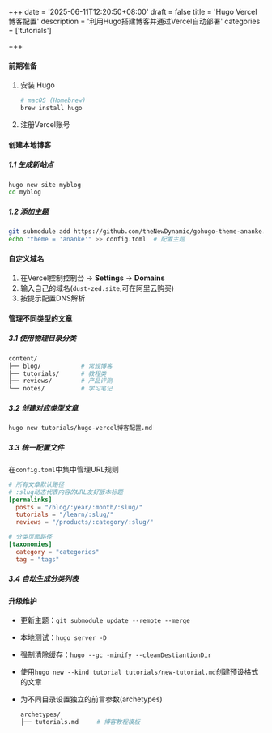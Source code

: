+++
date = '2025-06-11T12:20:50+08:00'
draft = false
title = 'Hugo Vercel博客配置'
description = '利用Hugo搭建博客并通过Vercel自动部署'
categories = ['tutorials']

+++

#### 前期准备

1. 安装 Hugo

   ```bash
   # macOS (Homebrew)
   brew install hugo
   ```

2. 注册Vercel账号

#### 创建本地博客

##### 1.1 生成新站点

```bash
hugo new site myblog
cd myblog
```

##### 1.2 添加主题

```bash
git submodule add https://github.com/theNewDynamic/gohugo-theme-ananke.git themes/ananke
echo "theme = 'ananke'" >> config.toml  # 配置主题
```

#### 自定义域名

1. 在Vercel控制控制台 -> **Settings** -> **Domains**
2. 输入自己的域名(`dust-zed.site`,可在阿里云购买)
3. 按提示配置DNS解析

#### 管理不同类型的文章

##### 3.1 使用物理目录分类

```bash
content/
├── blog/           # 常规博客
├── tutorials/      # 教程类
├── reviews/        # 产品评测
└── notes/          # 学习笔记
```

##### 3.2 创建对应类型文章

```bash
hugo new tutorials/hugo-vercel博客配置.md
```

##### 3.3 统一配置文件

在`config.toml`中集中管理URL规则

```toml
# 所有文章默认路径
# :slug动态代表内容的URL友好版本标题
[permalinks]
  posts = "/blog/:year/:month/:slug/"
  tutorials = "/learn/:slug/"
  reviews = "/products/:category/:slug/"

# 分类页面路径
[taxonomies]
  category = "categories"
  tag = "tags"

```

##### 3.4 自动生成分类列表



#### 升级维护

* 更新主题：`git submodule update --remote --merge`

* 本地测试：`hugo server -D`

* 强制清除缓存：`hugo --gc -minify --cleanDestiantionDir`

* 使用`hugo new --kind tutorial tutorials/new-tutorial.md`创建预设格式的文章

* 为不同目录设置独立的前言参数(archetypes)

  ```bash
  archetypes/
  ├── tutorials.md     # 博客教程模板
  ```
